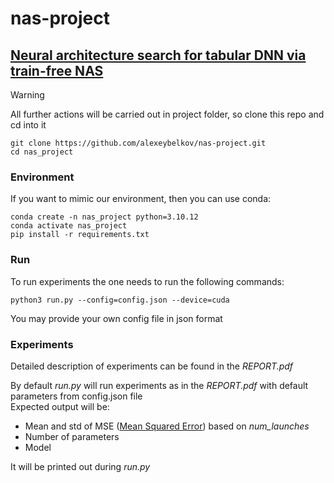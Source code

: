 # nas-project       
## [Neural architecture search for tabular DNN via train-free NAS](https://github.com/diff7/Efficient-DL-models-Seminars?tab=readme-ov-file#3-neural-architecture-search-for-tabular-dnn-via-train-free-nas)        

> [!WARNING] 
> All further actions will be carried out in project folder, so clone this repo and cd into it     

```shell
git clone https://github.com/alexeybelkov/nas-project.git
cd nas_project
```

### Environment
If you want to mimic our environment, then you can use conda:
```shell
conda create -n nas_project python=3.10.12
conda activate nas_project
pip install -r requirements.txt
```

### Run

To run experiments the one needs to run the following commands:
```shell
python3 run.py --config=config.json --device=cuda
```
You may provide your own config file in json format

### Experiments

Detailed description of experiments can be found in the *REPORT.pdf*

By default *run.py* will run experiments as in the *REPORT.pdf* with default parameters from config.json file        
Expected output will be:
- Mean and std of MSE ([Mean Squared Error](https://en.wikipedia.org/wiki/Mean_squared_error)) based on *num_launches*
- Number of parameters
- Model     

It will be printed out during *run.py*






